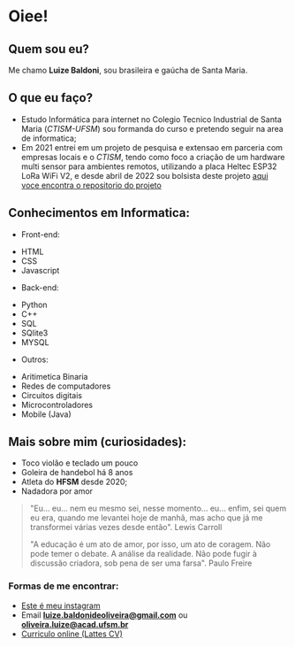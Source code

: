 # Oiee!
## Quem sou eu?
Me chamo **Luize Baldoni**, sou brasileira e gaúcha de Santa Maria.
## O que eu faço?
- Estudo Informática para internet no Colegio Tecnico Industrial de Santa Maria (*CTISM-UFSM*) sou formanda do curso e pretendo seguir na area de informatica;
- Em 2021 entrei em um projeto de pesquisa e extensao em parceria com empresas locais e o *CTISM*, tendo como foco a criação de um hardware multi sensor para ambientes remotos, utilizando a placa Heltec ESP32 LoRa WiFi V2, e desde abril de 2022 sou bolsista deste projeto [aqui voce encontra o repositorio do projeto](https://github.com/luizebaldoni/PROJETO-HELTECESP32)

## Conhecimentos em Informatica:
* Front-end:
- HTML
- CSS
- Javascript
* Back-end:
- Python
- C++
- SQL
- SQlite3
- MYSQL
* Outros:
- Aritimetica Binaria
- Redes de computadores
- Circuitos digitais
- Microcontroladores
- Mobile (Java)

## Mais sobre mim (curiosidades):
- Toco violão e teclado um pouco
- Goleira de handebol há 8 anos
- Atleta do **HFSM** desde 2020;
- Nadadora por amor

> "Eu... eu... nem eu mesmo sei, nesse momento... eu... enfim, sei quem eu era, quando me levantei hoje de manhã, mas acho que já me transformei várias vezes desde então".
Lewis Carroll
>
>"A educação é um ato de amor, por isso, um ato de coragem. Não pode temer o debate. A análise da realidade. Não pode fugir à discussão criadora, sob pena de ser uma farsa".
Paulo Freire
>

### Formas de me encontrar:
* [Este é meu instagram](https://www.instagram.com/luu_baldoni/)
* Email **luize.baldonideoliveira@gmail.com** ou **oliveira.luize@acad.ufsm.br** 
* [Curriculo online (Lattes CV)](http://lattes.cnpq.br/2443856747529848)

